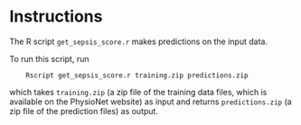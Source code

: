 # Instructions

The R script `get_sepsis_score.r` makes predictions on the input data.

To run this script, run

        Rscript get_sepsis_score.r training.zip predictions.zip

which takes `training.zip` (a zip file of the training data files, which is available on the PhysioNet website) as input and returns `predictions.zip` (a zip file of the prediction files) as output.
